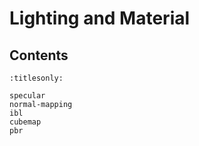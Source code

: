 Lighting and Material
=====================

Contents
--------

```{toctree}
:titlesonly:

specular
normal-mapping
ibl
cubemap
pbr
```
